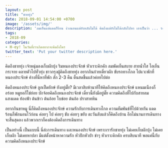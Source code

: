 ```yaml
---
layout: post
title: "ชายทุ่ง"
date: 2018-09-01 14:54:00 +0700
image: '/assets/img/'
description: 'ลมเย็นแต่แดดก็ร้อน ง่วงนอนแต่ยังหลับไม่ได้ คิดถึงแต่ยังไม่ได้กลับไปหา เอาเป็นว่า ... รอก่อนนะคนดี'
tags:
- 2018-09
categories:
- H-ey! ในวันที่เราเกิดอยากจะคิดถึงใคร
twitter_text: 'Put your twitter description here.'
---
```

คิดถึงชายทุ่ง เจ้าหนุ่มลงเก็บผักบุ้ง ริมหนองประจักษ์ หัวเราะคิกคัก ลมพัดเย็นสบาย สายน้ำใส ไอเย็นกระจาย คลายตัวไปทั่วทุ่ง ชาวกรุงผู้คิดถึงชายทุ่ง อยากกินก๋วยเตี๋ยวผัก ขับรถทางไกล ไปแวะพักที่หนองประจักษ์ ค้างที่นี่หาที่พัก สัก 2-3 คืน ตื่นสดชื่นแล้วค่อยไปต่อ

คิดถึงหนองประจักษ์ ลูกเป็ดยักษ์ ยังอยู่มั๊ย? มีเวลาสิบห้านาทีให้คิดถึงหนองประจักษ์ แหนมเนืองก็อร่อย หมูยอก็ใช่ย่อย บักจ้อยคิดถึงหนองประจักษ์ เดี๋ยวนี้ยังมีอยู่มั๊ย ความคิดถึงที่ไปกับสายลม แสงแดด ท้องฟ้า ต้นข้าว ต้นอ้อย ใบข่อย ต้นอ้อ ปราสาทหิน

อยากกินขาหมู นี่ก็คิดถึงหนองประจักษ์ ความรักกับการเดินทางไกล ความสัมพันธ์ที่ไปด้วยกัน แดดร้อนก็พักนอนไว้ก่อน ค่อยๆ ไป ค่อยๆ ขับ ค่อยๆ ขยับ ตะวันลับแล้วก็คิดถึงบ้าน อีกไม่นานการเดินทางจะสิ้นสุดลง แล้วพวกเราก็คงต้องคิดถึงการเดินทาง

เป็นอย่างนี้ เป็นแบบนี้ นี่ล่ะการเดินทาง และหนองประจักษ์ เพราะเรารักชายทุ่ง ไม่เคยเก็บผักบุ้ง ไม่เคยเก็บผัก ไม่เคยหาปลา มีแต่ตั้งหน้าหาความรัก หัวปักหัวปำ ขำๆ หัวเราะคิกคัก ครบสิบนาที พอแค่นี้กับความคิดถึงหนองประจักษ์
